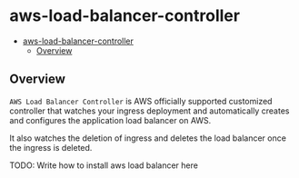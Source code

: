 # aws-load-balancer-controller

<!-- TOC -->

- [aws-load-balancer-controller](#aws-load-balancer-controller)
  - [Overview](#overview)

<!-- /TOC -->

## Overview

`AWS Load Balancer Controller` is AWS officially supported customized controller that watches your ingress deployment and automatically creates and configures the application load balancer on AWS.

It also watches the deletion of ingress and deletes the load balancer once the ingress is deleted.

TODO: Write how to install aws load balancer here